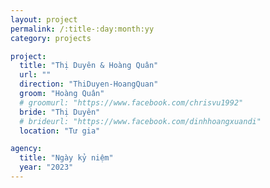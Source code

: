 ```yaml
---
layout: project
permalink: /:title-:day:month:yy
category: projects

project:
  title: "Thị Duyên & Hoàng Quân"
  url: ""
  direction: "ThiDuyen-HoangQuan"
  groom: "Hoàng Quân"
  # groomurl: "https://www.facebook.com/chrisvu1992"
  bride: "Thị Duyên"
  # brideurl: "https://www.facebook.com/dinhhoangxuandi"
  location: "Tư gia"

agency:
  title: "Ngày kỷ niệm"
  year: "2023"
---
```

